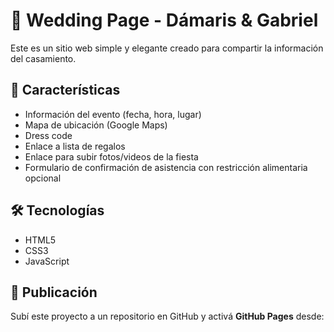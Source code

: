 # 💍 Wedding Page - Dámaris & Gabriel

Este es un sitio web simple y elegante creado para compartir la información del casamiento.

## 🌸 Características
- Información del evento (fecha, hora, lugar)
- Mapa de ubicación (Google Maps)
- Dress code
- Enlace a lista de regalos
- Enlace para subir fotos/videos de la fiesta
- Formulario de confirmación de asistencia con restricción alimentaria opcional

## 🛠️ Tecnologías
- HTML5
- CSS3
- JavaScript

## 🚀 Publicación
Subí este proyecto a un repositorio en GitHub y activá **GitHub Pages** desde:
